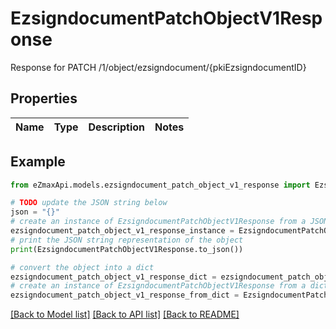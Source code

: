 # EzsigndocumentPatchObjectV1Response

Response for PATCH /1/object/ezsigndocument/{pkiEzsigndocumentID}

## Properties

Name | Type | Description | Notes
------------ | ------------- | ------------- | -------------

## Example

```python
from eZmaxApi.models.ezsigndocument_patch_object_v1_response import EzsigndocumentPatchObjectV1Response

# TODO update the JSON string below
json = "{}"
# create an instance of EzsigndocumentPatchObjectV1Response from a JSON string
ezsigndocument_patch_object_v1_response_instance = EzsigndocumentPatchObjectV1Response.from_json(json)
# print the JSON string representation of the object
print(EzsigndocumentPatchObjectV1Response.to_json())

# convert the object into a dict
ezsigndocument_patch_object_v1_response_dict = ezsigndocument_patch_object_v1_response_instance.to_dict()
# create an instance of EzsigndocumentPatchObjectV1Response from a dict
ezsigndocument_patch_object_v1_response_from_dict = EzsigndocumentPatchObjectV1Response.from_dict(ezsigndocument_patch_object_v1_response_dict)
```
[[Back to Model list]](../README.md#documentation-for-models) [[Back to API list]](../README.md#documentation-for-api-endpoints) [[Back to README]](../README.md)


